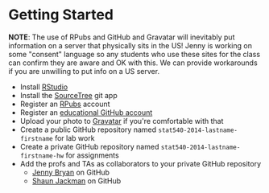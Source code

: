 Getting Started
===============

__NOTE__: The use of RPubs and GitHub and Gravatar will inevitably put information on a server that physically sits in the US! Jenny is working on some "consent" language so any students who use these sites for the class can confirm they are aware and OK with this. We can provide workarounds if you are unwilling to put info on a US server.

- Install [RStudio](http://www.rstudio.com)
- Install the [SourceTree](http://www.sourcetreeapp.com) git app
- Register an [RPubs](http://rpubs.com) account
- Register an [educational GitHub account](http://GitHub.com/edu)
- Upload your photo to [Gravatar](http://gravatar.com) if you're comfortable with that
- Create a public GitHub repository named `stat540-2014-lastname-firstname` for lab work
- Create a private GitHub repository named `stat540-2014-lastname-firstname-hw` for assignments
- Add the profs and TAs as collaborators to your private GitHub repository
  - [Jenny Bryan](https://github.com/jennybc) on GitHub
  - [Shaun Jackman](https://github.com/sjackman) on GitHub
